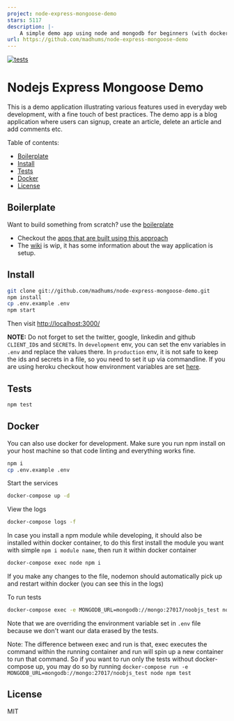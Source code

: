 ```yaml
---
project: node-express-mongoose-demo
stars: 5117
description: |-
    A simple demo app using node and mongodb for beginners (with docker)
url: https://github.com/madhums/node-express-mongoose-demo
---
```


[![tests](https://github.com/madhums/node-express-mongoose-demo/actions/workflows/test.yml/badge.svg)](https://github.com/madhums/node-express-mongoose-demo/actions/workflows/test.yml)

# Nodejs Express Mongoose Demo

This is a demo application illustrating various features used in everyday web development, with a fine touch of best practices. The demo app is a blog application where users can signup, create an article, delete an article and add comments etc.

Table of contents:

<!-- TOC depthFrom:2 depthTo:6 withLinks:1 updateOnSave:1 orderedList:0 -->

- [Boilerplate](#boilerplate)
- [Install](#install)
- [Tests](#tests)
- [Docker](#docker)
- [License](#license)

<!-- /TOC -->

## Boilerplate

Want to build something from scratch? use the [boilerplate](https://github.com/madhums/node-express-mongoose)

* Checkout the [apps that are built using this approach](https://github.com/madhums/node-express-mongoose/wiki/Apps-built-using-this-approach)
* The [wiki](https://github.com/madhums/node-express-mongoose/wiki) is wip, it has some information about the way application is setup.

## Install

```sh
git clone git://github.com/madhums/node-express-mongoose-demo.git
npm install
cp .env.example .env
npm start
```

Then visit [http://localhost:3000/](http://localhost:3000/)

**NOTE:** Do not forget to set the twitter, google, linkedin and github `CLIENT_ID`s and `SECRET`s. In `development` env, you can set the env variables in `.env` and replace the values there. In `production` env, it is not safe to keep the ids and secrets in a file, so you need to set it up via commandline. If you are using heroku checkout how environment variables are set [here](https://devcenter.heroku.com/articles/config-vars).

## Tests

```sh
npm test
```

## Docker

You can also use docker for development. Make sure you run npm install on your host machine so that code linting and everything works fine.

```sh
npm i
cp .env.example .env
```

Start the services

```sh
docker-compose up -d
```

View the logs

```sh
docker-compose logs -f
```

In case you install a npm module while developing, it should also be installed within docker container, to do this first install the module you want with simple `npm i module name`, then run it within docker container

```sh
docker-compose exec node npm i
```

If you make any changes to the file, nodemon should automatically pick up and restart within docker (you can see this in the logs)

To run tests

```sh
docker-compose exec -e MONGODB_URL=mongodb://mongo:27017/noobjs_test node npm test
```

Note that we are overriding the environment variable set in `.env` file because we don't want our data erased by the tests.

Note: The difference between exec and run is that, exec executes the command within the running container and run will spin up a new container to run that command. So if you want to run only the tests without docker-compose up, you may do so by running `docker-compose run -e MONGODB_URL=mongodb://mongo:27017/noobjs_test node npm test`

## License

MIT

